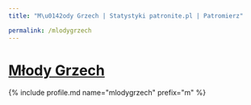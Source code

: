 ```yaml
---
title: "M\u0142ody Grzech | Statystyki patronite.pl | Patromierz"

permalink: /mlodygrzech
---
```


# [Młody Grzech](https://patronite.pl/mlodygrzech)

{% include profile.md name="mlodygrzech" prefix="m" %}
